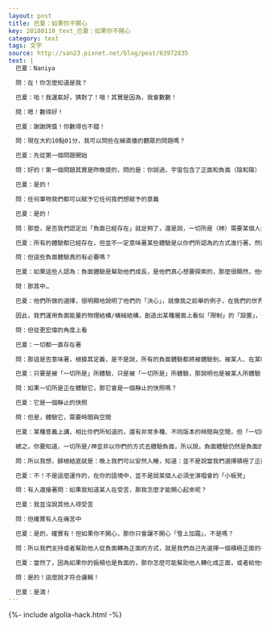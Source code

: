 ```yaml
---
layout: post
title: 巴夏：如果你不開心
key: 20180110_text_巴夏：如果你不開心
category: text
tags: 文字
source: http://san23.pixnet.net/blog/post/63972835
text: |
  巴夏：Naniya

  問：在！你怎麼知道是我？

  巴夏：哈！我運氣好，猜對了！哦！其實是因為，我會數數！

  問：嗯！數得好！

  巴夏：謝謝誇獎！你數得也不錯！

  問：現在大約10點01分，我可以問些在線直播的觀眾的問題嗎？

  巴夏：先從第一個問題開始

  問：好的！第一個問題其實是昨晚提的，問的是：你說過，宇宙包含了正面和負面（陰和陽）

  巴夏：是的！

  問：任何事物我們都可以賦予它任何我們想賦予的意義

  巴夏：是的！

  問：那麼，是否我們認定出「負面已經存在」就足夠了，還是說，一切所是（神）需要某個人去體驗「負面體驗」？

  巴夏：所有的體驗都已經存在，但並不一定意味著某些體驗是以你們所認為的方式進行著，然而我相信，地球上有許許多多的人正在經歷著負面體驗（例子很多）

  問：但這些負面體驗真的有必要嗎？

  巴夏：如果這些人認為：負面體驗是幫助他們成長，是他們真心想要探索的，那麼很顯然，他們相信這些是有必要的

  問：那其中…

  巴夏：他們所做的選擇，很明顯地說明了他們的「決心」，就像我之前舉的例子，在我們的世界裡，我們並不需要像你們一樣去體驗「負面」，我們知道它在那裡，我們也明白，通過某些方式可以積極地利用它，通過設置某些參數，不是「限制」，而是「設置」，使我們能夠以自己所喜歡的方式去體驗實相

  因此，我們運用負面能量的物理結構/機械結構，創造出某種層面上看似「限制」的「設置」，但就是這些設置決定了在那一刻我們想體驗的實相，因此，我們學會以「正面」的方式利用「負面」，意思是說，我們仍然在體驗負面，但並非以負面的方式體驗負面，你們也可以這麼做

  問：但從更宏偉的角度上看

  巴夏：一切都一直存在著

  問：那這是否意味著，根據其定義，是不是說，所有的負面體驗都將被體驗到，被某人、在某時、於某處所體驗呢？

  巴夏：只要是被「一切所是」所體驗，只是被「一切所是」所體驗，那說明也是被某人所體驗

  問：如果一切所是正在體驗它，那它會是一個靜止的快照嗎？

  巴夏：它是一個靜止的快照

  問：但是，體驗它，需要時間與空間

  巴夏：某種意義上講，相比你們所知道的，還有非常多種、不同版本的時間與空間，但「一切所是」作為一切所「是」，會盡一切可能地體驗祂自己的一切，因此，如果是「一無所有」，那至少，「一切所是」也會體驗這個「一無所有」

  總之，你要知道，一切所是/神並非以你們的方式去體驗負面，所以說，負面體驗仍然是負面的，但體驗這個「負面體驗」的體驗，相比於你們所理解的你們實相中的「負面體驗」，是非常不同的

  問：所以我想，歸根結底就是：晚上我們可以安然入睡，知道：並不是說當我們選擇積極了正面的實相，那總得有人要進入某個「小夾縫」，去體驗某個負面的實相

  巴夏：不！不是這麼運作的，在你的語境中，並不是說某個人必須坐演唱會的「小板凳」

  問：有人還接著問：如果我知道某人在受苦，那我怎麼才能開心起來呢？

  巴夏：我並沒說其他人得受苦

  問：但確實有人在痛苦中

  巴夏：是的，確實有！但如果你不開心，那你只會讓不開心「雪上加霜」，不是嗎？

  問：所以我們支持或者幫助他人從負面轉為正面的方式，就是我們自己先選擇一個積極正面的視角

  巴夏：當然了，因為如果你的振頻也是負面的，那你怎麼可能幫助他人轉化成正面，或者給他們一個選擇的機會呢？

  問：是的！這麼說才符合邏輯！

  巴夏：是滴！
---
```


{%- include algolia-hack.html -%}
